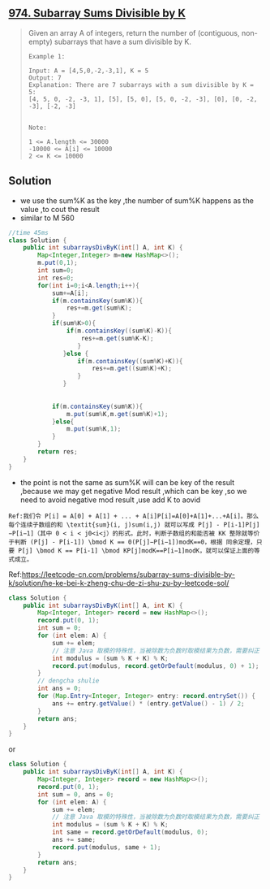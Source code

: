 ## [974. Subarray Sums Divisible by K](https://leetcode-cn.com/problems/subarray-sums-divisible-by-k/)

> Given an array A of integers, return the number of (contiguous, non-empty) subarrays that have a sum divisible by K.
>
>  
>
> ```
> Example 1:
> 
> Input: A = [4,5,0,-2,-3,1], K = 5
> Output: 7
> Explanation: There are 7 subarrays with a sum divisible by K = 5:
> [4, 5, 0, -2, -3, 1], [5], [5, 0], [5, 0, -2, -3], [0], [0, -2, -3], [-2, -3]
> 
> 
> Note:
> 
> 1 <= A.length <= 30000
> -10000 <= A[i] <= 10000
> 2 <= K <= 10000
> ```
>
> 



## Solution 

* we use the sum%K  as the key ,the number of sum%K happens as the value ,to cout the result 
* similar to  M 560

```java
//time 45ms
class Solution {
    public int subarraysDivByK(int[] A, int K) {
        Map<Integer,Integer> m=new HashMap<>();
        m.put(0,1);
        int sum=0;
        int res=0;
        for(int i=0;i<A.length;i++){
            sum+=A[i];
            if(m.containsKey(sum%K)){
                res+=m.get(sum%K);
            }
            if(sum%K>0){
                if(m.containsKey((sum%K)-K)){
                    res+=m.get(sum%K-K);
                   }
               }else {
                   if(m.containsKey((sum%K)+K)){
                       res+=m.get((sum%K)+K);
                   }
               }
                      
            
            if(m.containsKey(sum%K)){
                m.put(sum%K,m.get(sum%K)+1);
            }else{
                m.put(sum%K,1);
            }
        }
        return res;
    }
}
```

* the point is not the same  as sum%K will can be key of the result ,because we may get negative Mod result ,which can be key ,so we need to avoid negative mod result ,use add K to  aovid

```
Ref:我们令 P[i] = A[0] + A[1] + ... + A[i]P[i]=A[0]+A[1]+...+A[i]。那么每个连续子数组的和 \textit{sum}(i, j)sum(i,j) 就可以写成 P[j] - P[i-1]P[j]−P[i−1]（其中 0 < i < j0<i<j）的形式。此时，判断子数组的和能否被 KK 整除就等价于判断 (P[j] - P[i-1]) \bmod K == 0(P[j]−P[i−1])modK==0，根据 同余定理，只要 P[j] \bmod K == P[i-1] \bmod KP[j]modK==P[i−1]modK，就可以保证上面的等式成立。
```

Ref:https://leetcode-cn.com/problems/subarray-sums-divisible-by-k/solution/he-ke-bei-k-zheng-chu-de-zi-shu-zu-by-leetcode-sol/

```java
class Solution {
    public int subarraysDivByK(int[] A, int K) {
        Map<Integer, Integer> record = new HashMap<>();
        record.put(0, 1);
        int sum = 0;
        for (int elem: A) {
            sum += elem;
            // 注意 Java 取模的特殊性，当被除数为负数时取模结果为负数，需要纠正
            int modulus = (sum % K + K) % K;
            record.put(modulus, record.getOrDefault(modulus, 0) + 1);
        }
		// dengcha shulie 
        int ans = 0;
        for (Map.Entry<Integer, Integer> entry: record.entrySet()) {
		    ans += entry.getValue() * (entry.getValue() - 1) / 2;
		}
        return ans;
    }
}

```

or 

```java
class Solution {
    public int subarraysDivByK(int[] A, int K) {
        Map<Integer, Integer> record = new HashMap<>();
        record.put(0, 1);
        int sum = 0, ans = 0;
        for (int elem: A) {
            sum += elem;
            // 注意 Java 取模的特殊性，当被除数为负数时取模结果为负数，需要纠正
            int modulus = (sum % K + K) % K;
            int same = record.getOrDefault(modulus, 0);
            ans += same;
            record.put(modulus, same + 1);
        }
        return ans;
    }
}
```

